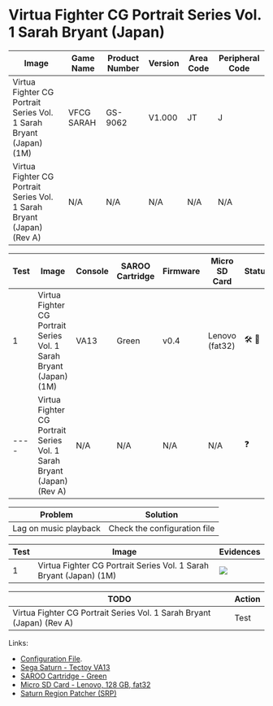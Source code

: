 # Virtua Fighter CG Portrait Series Vol. 1 Sarah Bryant (Japan)

| Image                                                                 | Game Name  | Product Number | Version | Area Code | Peripheral Code |
| --------------------------------------------------------------------- | ---------- | -------------- | ------- | --------- | --------------- |
| Virtua Fighter CG Portrait Series Vol. 1 Sarah Bryant (Japan) (1M)    | VFCG SARAH | GS-9062        | V1.000  | JT        | J               |
| Virtua Fighter CG Portrait Series Vol. 1 Sarah Bryant (Japan) (Rev A) | N/A        | N/A            | N/A     | N/A       | N/A             |

| Test | Image                                                                 | Console | SAROO Cartridge | Firmware | Micro SD Card  | Status                               | Time Played |
| ---- | --------------------------------------------------------------------- | ------- | --------------- | -------- | -------------- | ------------------------------------ | ----------- |
| 1    | Virtua Fighter CG Portrait Series Vol. 1 Sarah Bryant (Japan) (1M)    | VA13    | Green           | v0.4     | Lenovo (fat32) | :hammer_and_wrench: :checkered_flag: | 9 minutes   |
| ---- | Virtua Fighter CG Portrait Series Vol. 1 Sarah Bryant (Japan) (Rev A) | N/A     | N/A             | N/A      | N/A            | :question:                           | N/A         |

| Problem               | Solution                     |
| --------------------- | ---------------------------- |
| Lag on music playback | Check the configuration file |

| Test | Image                                                              | Evidences                                                                                        |
| ---- | ------------------------------------------------------------------ | ------------------------------------------------------------------------------------------------ |
| 1    | Virtua Fighter CG Portrait Series Vol. 1 Sarah Bryant (Japan) (1M) | [![](https://img.youtube.com/vi/DA34s8--jDI/0.jpg)](https://www.youtube.com/watch?v=DA34s8--jDI) |

| TODO                                                                  | Action |
| --------------------------------------------------------------------- | ------ |
| Virtua Fighter CG Portrait Series Vol. 1 Sarah Bryant (Japan) (Rev A) | Test   |

Links:

- [Configuration File](https://github.com/williamdsw/saroo-configuration-list/blob/master/Regions/Retails/Japan/GS-9062/README.md).
- [Sega Saturn - Tectoy VA13](../../../../Info/Consoles/VA13/README.md)
- [SAROO Cartridge - Green](../../../../Info/Cartridges/RetroGameParadiseStore/1.32F/README.md)
- [Micro SD Card - Lenovo, 128 GB, fat32](../../../Info/SdCards/Lenovo/128GB/fat32/README.md)
- [Saturn Region Patcher (SRP)](https://segaxtreme.net/resources/saturn-region-patcher.81/download)
